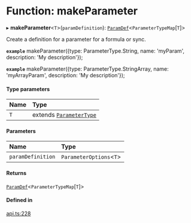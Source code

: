# Function: makeParameter

▸ **makeParameter**<`T`\>(`paramDefinition`): [`ParamDef`](../interfaces/ParamDef.md)<`ParameterTypeMap`[`T`]\>

Create a definition for a parameter for a formula or sync.

**`example`**
makeParameter({type: ParameterType.String, name: 'myParam', description: 'My description'});

**`example`**
makeParameter({type: ParameterType.StringArray, name: 'myArrayParam', description: 'My description'});

#### Type parameters

| Name | Type |
| :------ | :------ |
| `T` | extends [`ParameterType`](../enums/ParameterType.md) |

#### Parameters

| Name | Type |
| :------ | :------ |
| `paramDefinition` | `ParameterOptions`<`T`\> |

#### Returns

[`ParamDef`](../interfaces/ParamDef.md)<`ParameterTypeMap`[`T`]\>

#### Defined in

[api.ts:228](https://github.com/coda/packs-sdk/blob/main/api.ts#L228)
